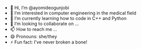 - 👋 Hi, I’m @ayomideogunjobi
- 👀 I’m interested in computer engineering in the medical field 
- 🌱 I’m currently learning how to code in C++ and Python
- 💞️ I’m looking to collaborate on ...
- 📫 How to reach me ...
- 😄 Pronouns: she/they
- ⚡ Fun fact: I've never broken a bone!

<!---
ayomideogunjobi/ayomideogunjobi is a ✨ special ✨ repository because its `README.md` (this file) appears on your GitHub profile.
You can click the Preview link to take a look at your changes.
--->
